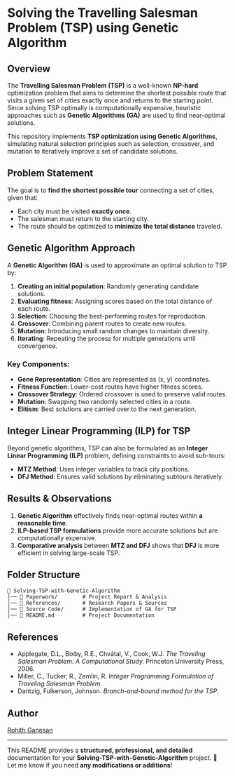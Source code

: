 # Solving the Travelling Salesman Problem (TSP) using Genetic Algorithm

## Overview
The **Travelling Salesman Problem (TSP)** is a well-known **NP-hard** optimization problem that aims to determine the shortest possible route that visits a given set of cities exactly once and returns to the starting point. Since solving TSP optimally is computationally expensive, heuristic approaches such as **Genetic Algorithms (GA)** are used to find near-optimal solutions.

This repository implements **TSP optimization using Genetic Algorithms**, simulating natural selection principles such as selection, crossover, and mutation to iteratively improve a set of candidate solutions.

## Problem Statement
The goal is to **find the shortest possible tour** connecting a set of cities, given that:
- Each city must be visited **exactly once**.
- The salesman must return to the starting city.
- The route should be optimized to **minimize the total distance** traveled.

## Genetic Algorithm Approach
A **Genetic Algorithm (GA)** is used to approximate an optimal solution to TSP by:
1. **Creating an initial population**: Randomly generating candidate solutions.
2. **Evaluating fitness**: Assigning scores based on the total distance of each route.
3. **Selection**: Choosing the best-performing routes for reproduction.
4. **Crossover**: Combining parent routes to create new routes.
5. **Mutation**: Introducing small random changes to maintain diversity.
6. **Iterating**: Repeating the process for multiple generations until convergence.

### Key Components:
- **Gene Representation**: Cities are represented as (x, y) coordinates.
- **Fitness Function**: Lower-cost routes have higher fitness scores.
- **Crossover Strategy**: Ordered crossover is used to preserve valid routes.
- **Mutation**: Swapping two randomly selected cities in a route.
- **Elitism**: Best solutions are carried over to the next generation.

## Integer Linear Programming (ILP) for TSP
Beyond genetic algorithms, TSP can also be formulated as an **Integer Linear Programming (ILP)** problem, defining constraints to avoid sub-tours:
- **MTZ Method**: Uses integer variables to track city positions.
- **DFJ Method**: Ensures valid solutions by eliminating subtours iteratively.

## Results & Observations
1. **Genetic Algorithm** effectively finds near-optimal routes within **a reasonable time**.
2. **ILP-based TSP formulations** provide more accurate solutions but are computationally expensive.
3. **Comparative analysis** between **MTZ and DFJ** shows that **DFJ** is more efficient in solving large-scale TSP.

## Folder Structure
```
📂 Solving-TSP-with-Genetic-Algorithm
│── 📂 Paperwork/        # Project Report & Analysis
│── 📂 References/       # Research Papers & Sources
│── 📂 Source Code/      # Implementation of GA for TSP
│── 📜 README.md         # Project Documentation
```

## References
- Applegate, D.L., Bixby, R.E., Chvátal, V., Cook, W.J. *The Traveling Salesman Problem: A Computational Study.* Princeton University Press, 2006.
- Miller, C., Tucker, R., Zemlin, R. *Integer Programming Formulation of Traveling Salesman Problem.*
- Dantzig, Fulkerson, Johnson. *Branch-and-bound method for the TSP.*

## Author
[Rohith Ganesan](https://github.com/rohi52)

---

This README provides a **structured, professional, and detailed** documentation for your **Solving-TSP-with-Genetic-Algorithm** project. 🚀  
Let me know if you need **any modifications or additions**!
